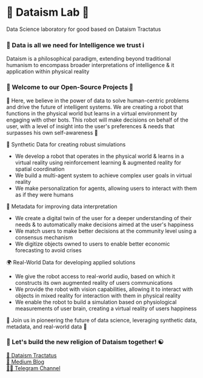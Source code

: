 # 🔭 Dataism Lab 🔬
Data Science laboratory for good based on Dataism Tractatus

### 💾 Data is all we need for Intelligence we trust ℹ️
Dataism is a philosophical paradigm, extending beyond traditional humanism to encompass broader interpretations of intelligence & it application within physical reality

### 👐 Welcome to our Open-Source Projects 🌟
🙌 Here, we believe in the power of data to solve human-centric problems and drive the future of intelligent systems. We are creating a robot that functions in the physical world but learns in a virtual environment by engaging with other bots. This robot will make decisions on behalf of the user, with a level of insight into the user's preferences & needs that surpasses his own self-awareness 🤖

🧪 Synthetic Data for creating robust simulations

- We develop a robot that operates in the physical world & learns in a virtual reality using reinforcement learning & augmented reality for spatial coordination
- We build a multi-agent system to achieve complex user goals in virtual reality
- We make personalization for agents, allowing users to interact with them as if they were humans

🧬 Metadata for improving data interpretation
- We create a digital twin of the user for a deeper understanding of their needs & to automatically make decisions aimed at the user's happiness
- We match users to make better decisions at the community level using a consensus mechanism
- We digitize objects owned to users to enable better economic forecasting to avoid crises

🌍 Real-World Data for developing applied solutions
- We give the robot access to real-world audio, based on which it constructs its own augmented reality of users communications
- We provide the robot with vision capabilities, allowing it to interact with objects in mixed reality for interaction with them in physical reality
- We enable the robot to build a simulation based on physiological measurements of user brain, creating a virtual reality of users happiness

🤝 Join us in pioneering the future of data science, leveraging synthetic data, metadata, and real-world data 🚀

### 🤘 Let's build the new religion of Dataism together! ☯️
[📜 Dataism Tractatus](https://dataism.science)\
[📒 Medium Blog](https://medium.com/@dataism)\
[🧑‍💻 Telegram Channel](t.me/dataism_lab)
